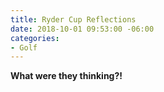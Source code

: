 ```yaml
---
title: Ryder Cup Reflections
date: 2018-10-01 09:53:00 -06:00
categories:
- Golf
---
```


**What were they thinking?!**

